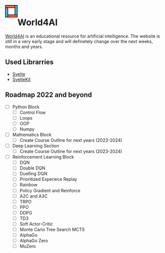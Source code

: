 <img src='logo.svg' align="left" width="40px" margin="20px">

# World4AI

[World4AI](https://world4ai.org) is an educational resource for artificial intelligence. The website is still in a very early stage and will definetely change over the next weeks, months and years. 


## Used Librarries

* [Svelte](https://svelte.dev/)
* [SvelteKit](https://kit.svelte.dev/)

## Roadmap 2022 and beyond

- [ ] Python Block
    - [ ] Control Flow
    - [ ] Loops 
    - [ ] OOP
    - [ ] Numpy
- [ ] Mathematics Block
    - [ ] Create Course Outline for next years (2023-2024)
- [ ] Deep Learning Section
    - [ ] Create Course Outline for next years (2023-2024)
- [ ] Reinforcement Learning Block
    - [ ] DQN
    - [ ] Double DQN
    - [ ] Duelling DQN
    - [ ] Prioritized Experiece Replay
    - [ ] Rainbow
    - [ ] Policy Gradient and Reinforce
    - [ ] A2C and A3C
    - [ ] TRPO
    - [ ] PPO
    - [ ] DDPG
    - [ ] TD3
    - [ ] Soft Actor-Critic
    - [ ] Monte Carlo Tree Search MCTS
    - [ ] AlphaGo
    - [ ] AlphaGo Zero
    - [ ] MuZero
